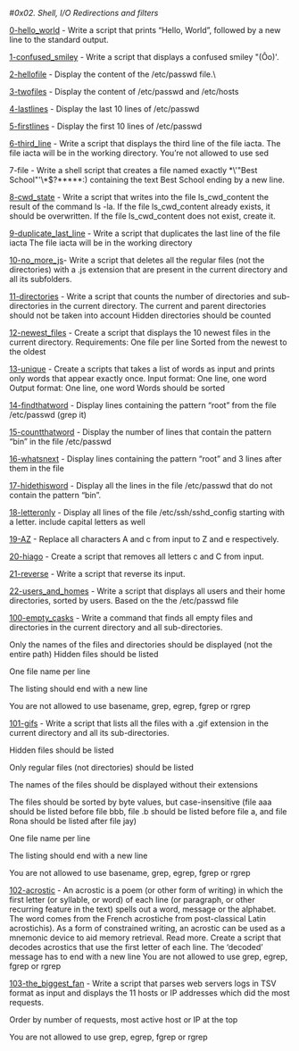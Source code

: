 #*0x02. Shell, I/O Redirections and filters*

[0-hello_world](https://github.com/Victoria-Agbenorku/alx-system_engineering-devops/blob/master/0x02-shell_redirections/0-hello_world) - Write a script that prints “Hello, World”, followed by a new line to the standard output.



[1-confused_smiley](https://github.com/Victoria-Agbenorku/alx-system_engineering-devops/blob/master/0x02-shell_redirections/1-confused_smiley) - Write a script that displays a confused smiley "(Ôo)'.



[2-hellofile](https://github.com/Victoria-Agbenorku/alx-system_engineering-devops/blob/master/0x02-shell_redirections/2-hellofile) - Display the content of the /etc/passwd file.\



[3-twofiles](https://github.com/Victoria-Agbenorku/alx-system_engineering-devops/blob/master/0x02-shell_redirections/3-twofiles) - Display the content of /etc/passwd and /etc/hosts



[4-lastlines](https://github.com/Victoria-Agbenorku/alx-system_engineering-devops/blob/master/0x02-shell_redirections/4-lastlines) - Display the last 10 lines of /etc/passwd



[5-firstlines](https://github.com/Victoria-Agbenorku/alx-system_engineering-devops/blob/master/0x02-shell_redirections/5-firstlines) - Display the first 10 lines of /etc/passwd



[6-third_line](https://github.com/Victoria-Agbenorku/alx-system_engineering-devops/blob/master/0x02-shell_redirections/6-third_line) - Write a script that displays the third line of the file iacta. The file iacta will be in the working directory. You’re not allowed to use sed



7-file - Write a shell script that creates a file named exactly \*\\'"Best School"\'\\*$\?\*\*\*\*\*:) containing the text Best School ending by a new line.



[8-cwd_state](https://github.com/Victoria-Agbenorku/alx-system_engineering-devops/blob/master/0x02-shell_redirections/8-cwd_state) - Write a script that writes into the file ls_cwd_content the result of the command ls -la. If the file ls_cwd_content already exists, it should be overwritten. If the file ls_cwd_content does not exist, create it.



[9-duplicate_last_line](https://github.com/Victoria-Agbenorku/alx-system_engineering-devops/blob/master/0x02-shell_redirections/9-duplicate_last_line) - Write a script that duplicates the last line of the file iacta The file iacta will be in the working directory



[10-no_more_js](https://github.com/Victoria-Agbenorku/alx-system_engineering-devops/blob/master/0x02-shell_redirections/10-no_more_js)- Write a script that deletes all the regular files (not the directories) with a .js extension that are present in the current directory and all its subfolders.



[11-directories](https://github.com/Victoria-Agbenorku/alx-system_engineering-devops/blob/master/0x02-shell_redirections/11-directories) - Write a script that counts the number of directories and sub-directories in the current directory. The current and parent directories should not be taken into account Hidden directories should be counted



[12-newest_files](https://github.com/Victoria-Agbenorku/alx-system_engineering-devops/blob/master/0x02-shell_redirections/12-newest_files) - Create a script that displays the 10 newest files in the current directory. Requirements: One file per line Sorted from the newest to the oldest



[13-unique](https://github.com/Victoria-Agbenorku/alx-system_engineering-devops/blob/master/0x02-shell_redirections/13-unique) - Create a scripts that takes a list of words as input and prints only words that appear exactly once. Input format: One line, one word Output format: One line, one word Words should be sorted



[14-findthatword](https://github.com/Victoria-Agbenorku/alx-system_engineering-devops/blob/master/0x02-shell_redirections/14-findthatword) - Display lines containing the pattern “root” from the file /etc/passwd (grep it)



[15-countthatword](https://github.com/Victoria-Agbenorku/alx-system_engineering-devops/blob/master/0x02-shell_redirections/15-countthatword) - Display the number of lines that contain the pattern “bin” in the file /etc/passwd



[16-whatsnext](https://github.com/Victoria-Agbenorku/alx-system_engineering-devops/blob/master/0x02-shell_redirections/16-whatsnext) - Display lines containing the pattern “root” and 3 lines after them in the file



[17-hidethisword](https://github.com/Victoria-Agbenorku/alx-system_engineering-devops/blob/master/0x02-shell_redirections/17-hidethisword) - Display all the lines in the file /etc/passwd that do not contain the pattern “bin”.



[18-letteronly](https://github.com/Victoria-Agbenorku/alx-system_engineering-devops/blob/master/0x02-shell_redirections/18-letteronly) - Display all lines of the file /etc/ssh/sshd_config starting with a letter. include capital letters as well



[19-AZ](https://github.com/Victoria-Agbenorku/alx-system_engineering-devops/blob/master/0x02-shell_redirections/19-AZ) - Replace all characters A and c from input to Z and e respectively.



[20-hiago](https://github.com/Victoria-Agbenorku/alx-system_engineering-devops/blob/master/0x02-shell_redirections/20-hiago) - Create a script that removes all letters c and C from input.



[21-reverse](https://github.com/Victoria-Agbenorku/alx-system_engineering-devops/blob/master/0x02-shell_redirections/21-reverse) - Write a script that reverse its input.



[22-users_and_homes](https://github.com/Victoria-Agbenorku/alx-system_engineering-devops/blob/master/0x02-shell_redirections/22-users_and_homes) - Write a script that displays all users and their home directories, sorted by users. Based on the the /etc/passwd file



[100-empty_casks](https://github.com/Victoria-Agbenorku/alx-system_engineering-devops/blob/master/0x02-shell_redirections/100-empty_casks) - Write a command that finds all empty files and directories in the current directory and all sub-directories. 

Only the names of the files and directories should be displayed (not the entire path) Hidden files should be listed 

One file name per line 

The listing should end with a new line 

You are not allowed to use basename, grep, egrep, fgrep or rgrep



[101-gifs](https://github.com/Victoria-Agbenorku/alx-system_engineering-devops/blob/master/0x02-shell_redirections/101-gifs) - Write a script that lists all the files with a .gif extension in the current directory and all its sub-directories.



Hidden files should be listed

Only regular files (not directories) should be listed

The names of the files should be displayed without their extensions

The files should be sorted by byte values, but case-insensitive (file aaa should be listed before file bbb, file .b should be listed before file a, and file Rona should be listed after file jay)

One file name per line

The listing should end with a new line

You are not allowed to use basename, grep, egrep, fgrep or rgrep



[102-acrostic](https://github.com/Victoria-Agbenorku/alx-system_engineering-devops/blob/master/0x02-shell_redirections/102-acrostic) - An acrostic is a poem (or other form of writing) in which the first letter (or syllable, or word) of each line (or paragraph, or other recurring feature in the text) spells out a word, message or the alphabet. The word comes from the French acrostiche from post-classical Latin acrostichis). As a form of constrained writing, an acrostic can be used as a mnemonic device to aid memory retrieval. Read more. Create a script that decodes acrostics that use the first letter of each line. The ‘decoded’ message has to end with a new line You are not allowed to use grep, egrep, fgrep or rgrep



[103-the_biggest_fan](https://github.com/Victoria-Agbenorku/alx-system_engineering-devops/blob/master/0x02-shell_redirections/103-the_biggest_fan) - Write a script that parses web servers logs in TSV format as input and displays the 11 hosts or IP addresses which did the most requests. 

Order by number of requests, most active host or IP at the top 

You are not allowed to use grep, egrep, fgrep or rgrep
